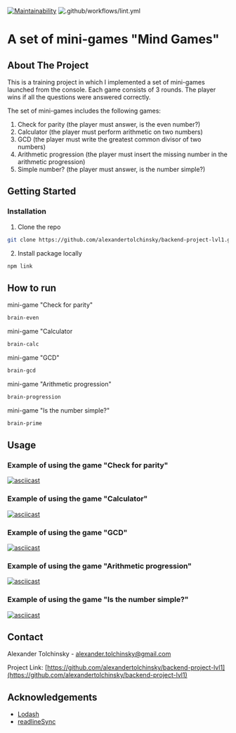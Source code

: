 [![Maintainability](https://api.codeclimate.com/v1/badges/155724e7ffd61dc3c6fc/maintainability)](https://codeclimate.com/github/alexandertolchinsky/backend-project-lvl1/maintainability)
![.github/workflows/lint.yml](https://github.com/alexandertolchinsky/backend-project-lvl1/workflows/.github/workflows/runLinter.yml/badge.svg)
# A set of mini-games "Mind Games"
## About The Project
This is a training project in which I implemented a set of mini-games launched from the console.
Each game consists of 3 rounds. The player wins if all the questions were answered correctly. 

The set of mini-games includes the following games:
1) Check for parity (the player must answer, is the even number?)
2) Calculator (the player must perform arithmetic on two numbers)
3) GCD (the player must write the greatest common divisor of two numbers)
4) Arithmetic progression (the player must insert the missing number in the arithmetic progression)
5) Simple number? (the player must answer, is the number simple?)
## Getting Started
### Installation
1. Clone the repo
```sh 
git clone https://github.com/alexandertolchinsky/backend-project-lvl1.git
```
2. Install package locally
```sh
npm link
```
## How to run
mini-game "Check for parity" 
```sh 
brain-even
```
mini-game "Calculator
```sh 
brain-calc
```
mini-game "GCD"
```sh 
brain-gcd
```
mini-game "Arithmetic progression"
```sh
brain-progression
```
mini-game "Is the number simple?"
```sh 
brain-prime
```
## Usage
### Example of using the game "Check for parity"
[![asciicast](https://asciinema.org/a/1sVZQfli1pEoQCXVadcV6CZcG.svg)](https://asciinema.org/a/1sVZQfli1pEoQCXVadcV6CZcG)

### Example of using the game "Calculator"
[![asciicast](https://asciinema.org/a/fnDGIdxIgYxWNsgMkOeNlJbKP.svg)](https://asciinema.org/a/fnDGIdxIgYxWNsgMkOeNlJbKP)

### Example of using the game "GCD"
[![asciicast](https://asciinema.org/a/kTe10reLF9uYLkWm9fKauxLiX.svg)](https://asciinema.org/a/kTe10reLF9uYLkWm9fKauxLiX)

### Example of using the game "Arithmetic progression"
[![asciicast](https://asciinema.org/a/kh4Miy2fhB5hnKyJsp6k3VSPJ.svg)](https://asciinema.org/a/kh4Miy2fhB5hnKyJsp6k3VSPJ)

### Example of using the game "Is the number simple?"
[![asciicast](https://asciinema.org/a/9daRmODerwv7Mv9KJrth3opSG.svg)](https://asciinema.org/a/9daRmODerwv7Mv9KJrth3opSG)
## Contact
Alexander Tolchinsky - alexander.tolchinsky@gmail.com

Project Link: [https://github.com/alexandertolchinsky/backend-project-lvl1](https://github.com/alexandertolchinsky/backend-project-lvl1)
## Acknowledgements
* [Lodash](https://lodash.com)
* [readlineSync](https://github.com/anseki/readline-sync)







